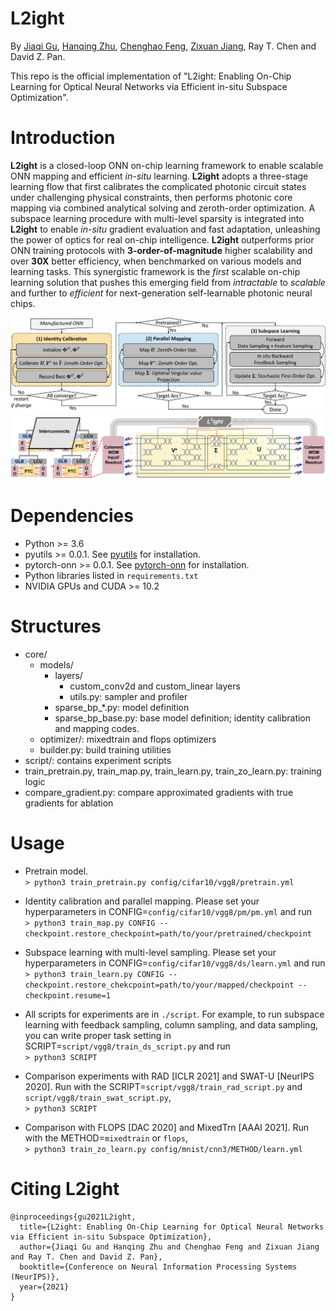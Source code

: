 # L2ight

By [Jiaqi Gu](https://github.com/JeremieMelo), [Hanqing Zhu](https://github.com/zhuhanqing), [Chenghao Feng](https://github.com/Fengchenghao1996), [Zixuan Jiang](https://github.com/zixuanjiang), Ray T. Chen and David Z. Pan.

This repo is the official implementation of "L2ight: Enabling On-Chip Learning for Optical Neural Networks via Efficient in-situ Subspace Optimization".

# Introduction
**L2ight** is a closed-loop ONN on-chip learning framework to enable scalable ONN mapping and efficient *in-situ* learning.
**L2ight** adopts a three-stage learning flow that first calibrates the complicated photonic circuit states under challenging physical constraints, then performs photonic core mapping via combined analytical solving and zeroth-order optimization.
A subspace learning procedure with multi-level sparsity is integrated into **L2ight** to enable *in-situ* gradient evaluation and fast adaptation, unleashing the power of optics for real on-chip intelligence.
**L2ight** outperforms prior ONN training protocols with **3-order-of-magnitude** higher scalability and over **30X** better efficiency, when benchmarked on various models and learning tasks.
This synergistic framework is the *first* scalable on-chip learning solution that pushes this emerging field from *intractable* to *scalable* and further to *efficient* for next-generation self-learnable photonic neural chips.

![flow](figures/L2ightFlow.png)
![teaser](figures/teaser.png)
# Dependencies
* Python >= 3.6
* pyutils >= 0.0.1. See [pyutils](https://github.com/JeremieMelo/pyutility) for installation.
* pytorch-onn >= 0.0.1. See [pytorch-onn](https://github.com/JeremieMelo/pytorch-onn) for installation.
* Python libraries listed in `requirements.txt`
* NVIDIA GPUs and CUDA >= 10.2

# Structures
* core/
    * models/
        * layers/
            * custom_conv2d and custom_linear layers
            * utils.py: sampler and profiler
        * sparse_bp_\*.py: model definition
        * sparse_bp_base.py: base model definition; identity calibration and mapping codes.
    * optimizer/: mixedtrain and flops optimizers
    * builder.py: build training utilities
* script/: contains experiment scripts
* train_pretrain.py, train_map.py, train_learn.py, train_zo_learn.py: training logic
* compare_gradient.py: compare approximated gradients with true gradients for ablation

# Usage
* Pretrain model.\
`> python3 train_pretrain.py config/cifar10/vgg8/pretrain.yml`

* Identity calibration and parallel mapping. Please set your hyperparameters in CONFIG=`config/cifar10/vgg8/pm/pm.yml` and run\
`> python3 train_map.py CONFIG --checkpoint.restore_checkpoint=path/to/your/pretrained/checkpoint`

* Subspace learning with multi-level sampling. Please set your hyperparameters in CONFIG=`config/cifar10/vgg8/ds/learn.yml` and run\
`> python3 train_learn.py CONFIG --checkpoint.restore_chekcpoint=path/to/your/mapped/checkpoint --checkpoint.resume=1`

* All scripts for experiments are in `./script`. For example, to run subspace learning with feedback sampling, column sampling, and data sampling, you can write proper task setting in SCRIPT=`script/vgg8/train_ds_script.py` and run\
`> python3 SCRIPT`

* Comparison experiments with RAD [ICLR 2021] and SWAT-U [NeurIPS 2020]. Run with the SCRIPT=`script/vgg8/train_rad_script.py` and `script/vgg8/train_swat_script.py`,\
`> python3 SCRIPT`

* Comparison with FLOPS [DAC 2020] and MixedTrn [AAAI 2021]. Run with the METHOD=`mixedtrain` or `flops`,\
`> python3 train_zo_learn.py config/mnist/cnn3/METHOD/learn.yml`

# Citing L2ight
```
@inproceedings{gu2021L2ight,
  title={L2ight: Enabling On-Chip Learning for Optical Neural Networks via Efficient in-situ Subspace Optimization},
  author={Jiaqi Gu and Hanqing Zhu and Chenghao Feng and Zixuan Jiang and Ray T. Chen and David Z. Pan},
  booktitle={Conference on Neural Information Processing Systems (NeurIPS)},
  year={2021}
}
```
